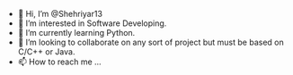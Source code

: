 - 👋 Hi, I’m @Shehriyar13
- 👀 I’m interested in Software Developing.
- 🌱 I’m currently learning Python. 
- 💞️ I’m looking to collaborate on any sort of project but must be based on C/C++ or Java.
- 📫 How to reach me ...

<!---
Shehriyar13/Shehriyar13 is a ✨ special ✨ repository because its `README.md` (this file) appears on your GitHub profile.
You can click the Preview link to take a look at your changes.
--->

